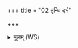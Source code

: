 +++
title = "02 तृन्धि दर्भ"

+++
<details><summary>मूलम् (WS)</summary>

तृन्धि दर्भ सपत्नान् मे तृन्धि मे पृतनायतः ।  
तृन्धि मे सर्वान् दुर्हार्दो तृन्धि मे द्विषतो मणे ॥ २ ॥
</details>